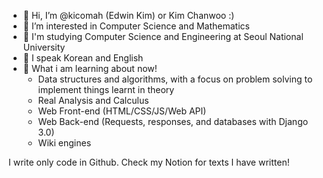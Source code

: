 - 👋 Hi, I’m @kicomah (Edwin Kim) or Kim Chanwoo :)
- 👀 I’m interested in Computer Science and Mathematics
- 🌱 I'm studying Computer Science and Engineering at Seoul National University
- 💬 I speak Korean and English
- 💞️ What i am learning about now!
  -   Data structures and algorithms, with a focus on problem solving to implement things learnt in theory
  -   Real Analysis and Calculus
  -   Web Front-end (HTML/CSS/JS/Web API)
  -   Web Back-end (Requests, responses, and databases with Django 3.0)
  -   Wiki engines

I write only code in Github. Check my Notion for texts I have written!
